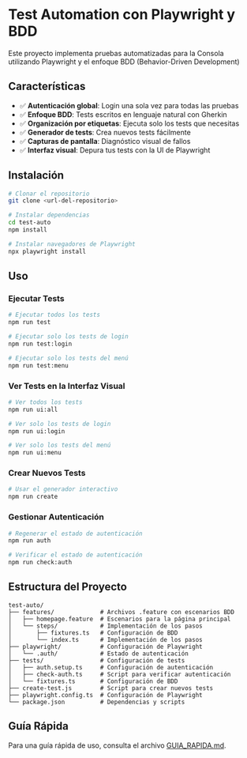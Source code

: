# Test Automation con Playwright y BDD

Este proyecto implementa pruebas automatizadas para la Consola utilizando Playwright y el enfoque BDD (Behavior-Driven Development)

## Características

- ✅ **Autenticación global**: Login una sola vez para todas las pruebas
- ✅ **Enfoque BDD**: Tests escritos en lenguaje natural con Gherkin
- ✅ **Organización por etiquetas**: Ejecuta solo los tests que necesitas
- ✅ **Generador de tests**: Crea nuevos tests fácilmente
- ✅ **Capturas de pantalla**: Diagnóstico visual de fallos
- ✅ **Interfaz visual**: Depura tus tests con la UI de Playwright

## Instalación

```bash
# Clonar el repositorio
git clone <url-del-repositorio>

# Instalar dependencias
cd test-auto
npm install

# Instalar navegadores de Playwright
npx playwright install
```

## Uso

### Ejecutar Tests

```bash
# Ejecutar todos los tests
npm run test

# Ejecutar solo los tests de login
npm run test:login

# Ejecutar solo los tests del menú
npm run test:menu
```

### Ver Tests en la Interfaz Visual

```bash
# Ver todos los tests
npm run ui:all

# Ver solo los tests de login
npm run ui:login

# Ver solo los tests del menú
npm run ui:menu
```

### Crear Nuevos Tests

```bash
# Usar el generador interactivo
npm run create
```

### Gestionar Autenticación

```bash
# Regenerar el estado de autenticación
npm run auth

# Verificar el estado de autenticación
npm run check:auth
```

## Estructura del Proyecto

```
test-auto/
├── features/             # Archivos .feature con escenarios BDD
│   ├── homepage.feature  # Escenarios para la página principal
│   └── steps/            # Implementación de los pasos
│       ├── fixtures.ts   # Configuración de BDD
│       └── index.ts      # Implementación de los pasos
├── playwright/           # Configuración de Playwright
│   └── .auth/            # Estado de autenticación
├── tests/                # Configuración de tests
│   ├── auth.setup.ts     # Configuración de autenticación
│   ├── check-auth.ts     # Script para verificar autenticación
│   └── fixtures.ts       # Configuración de BDD
├── create-test.js        # Script para crear nuevos tests
├── playwright.config.ts  # Configuración de Playwright
└── package.json          # Dependencias y scripts
```

## Guía Rápida

Para una guía rápida de uso, consulta el archivo [GUIA_RAPIDA.md](./GUIA_RAPIDA.md). 